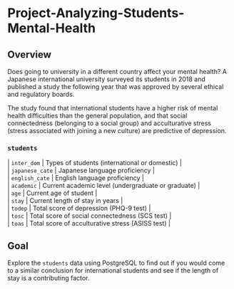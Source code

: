 # Project-Analyzing-Students-Mental-Health

## Overview
Does going to university in a different country affect your mental health? A Japanese international university surveyed its students in 2018 and published a study the following year that was approved by several ethical and regulatory boards.

The study found that international students have a higher risk of mental health difficulties than the general population, and that social connectedness (belonging to a social group) and acculturative stress (stress associated with joining a new culture) are predictive of depression.

### `students`
| `inter_dom`       | Types of students (international or domestic)      |  
| `japanese_cate`   | Japanese language proficiency                      |  
| `english_cate`    | English language proficiency                       |  
| `academic`        | Current academic level (undergraduate or graduate) |  
| `age`             | Current age of student                             |  
| `stay`            | Current length of stay in years                    |  
| `todep`           | Total score of depression (PHQ-9 test)             |  
| `tosc`            | Total score of social connectedness (SCS test)     |  
| `toas`            | Total score of acculturative stress (ASISS test)   |  



## Goal
Explore the `students` data using PostgreSQL to find out if you would come to a similar conclusion for international students and see if the length of stay is a contributing factor.

